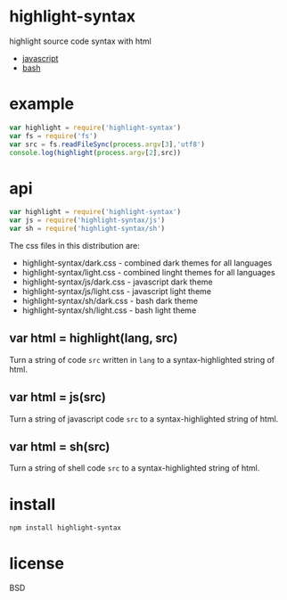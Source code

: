 # highlight-syntax

highlight source code syntax with html

* [javascript](https://npmjs.com/package/highlight-javascript-syntax)
* [bash](https://npmjs.com/package/highlight-bash-syntax)

# example

``` js
var highlight = require('highlight-syntax')
var fs = require('fs')
var src = fs.readFileSync(process.argv[3],'utf8')
console.log(highlight(process.argv[2],src))
```

# api

``` js
var highlight = require('highlight-syntax')
var js = require('highlight-syntax/js')
var sh = require('highlight-syntax/sh')
```

The css files in this distribution are:

* highlight-syntax/dark.css - combined dark themes for all languages
* highlight-syntax/light.css - combined linght themes for all languages
* highlight-syntax/js/dark.css - javascript dark theme
* highlight-syntax/js/light.css - javascript light theme
* highlight-syntax/sh/dark.css - bash dark theme
* highlight-syntax/sh/light.css - bash light theme

## var html = highlight(lang, src)

Turn a string of code `src` written in `lang` to a syntax-highlighted string of
html.

## var html = js(src)

Turn a string of javascript code `src` to a syntax-highlighted string of html.

## var html = sh(src)

Turn a string of shell code `src` to a syntax-highlighted string of html.

# install

```
npm install highlight-syntax
```

# license

BSD
